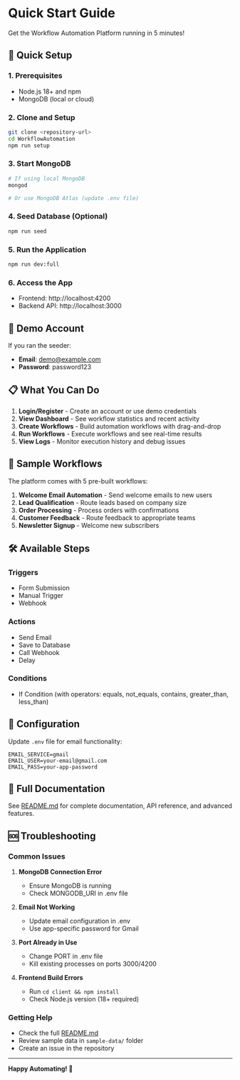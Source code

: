 # Quick Start Guide

Get the Workflow Automation Platform running in 5 minutes!

## 🚀 Quick Setup

### 1. Prerequisites
- Node.js 18+ and npm
- MongoDB (local or cloud)

### 2. Clone and Setup
```bash
git clone <repository-url>
cd WorkflowAutomation
npm run setup
```

### 3. Start MongoDB
```bash
# If using local MongoDB
mongod

# Or use MongoDB Atlas (update .env file)
```

### 4. Seed Database (Optional)
```bash
npm run seed
```

### 5. Run the Application
```bash
npm run dev:full
```

### 6. Access the App
- Frontend: http://localhost:4200
- Backend API: http://localhost:3000

## 🔑 Demo Account
If you ran the seeder:
- **Email**: demo@example.com
- **Password**: password123

## 📋 What You Can Do

1. **Login/Register** - Create an account or use demo credentials
2. **View Dashboard** - See workflow statistics and recent activity
3. **Create Workflows** - Build automation workflows with drag-and-drop
4. **Run Workflows** - Execute workflows and see real-time results
5. **View Logs** - Monitor execution history and debug issues

## 🎯 Sample Workflows

The platform comes with 5 pre-built workflows:
1. **Welcome Email Automation** - Send welcome emails to new users
2. **Lead Qualification** - Route leads based on company size
3. **Order Processing** - Process orders with confirmations
4. **Customer Feedback** - Route feedback to appropriate teams
5. **Newsletter Signup** - Welcome new subscribers

## 🛠️ Available Steps

### Triggers
- Form Submission
- Manual Trigger
- Webhook

### Actions
- Send Email
- Save to Database
- Call Webhook
- Delay

### Conditions
- If Condition (with operators: equals, not_equals, contains, greater_than, less_than)

## 🔧 Configuration

Update `.env` file for email functionality:
```env
EMAIL_SERVICE=gmail
EMAIL_USER=your-email@gmail.com
EMAIL_PASS=your-app-password
```

## 📖 Full Documentation

See [README.md](README.md) for complete documentation, API reference, and advanced features.

## 🆘 Troubleshooting

### Common Issues

1. **MongoDB Connection Error**
   - Ensure MongoDB is running
   - Check MONGODB_URI in .env file

2. **Email Not Working**
   - Update email configuration in .env
   - Use app-specific password for Gmail

3. **Port Already in Use**
   - Change PORT in .env file
   - Kill existing processes on ports 3000/4200

4. **Frontend Build Errors**
   - Run `cd client && npm install`
   - Check Node.js version (18+ required)

### Getting Help
- Check the full [README.md](README.md)
- Review sample data in `sample-data/` folder
- Create an issue in the repository

---

**Happy Automating! 🎉**
